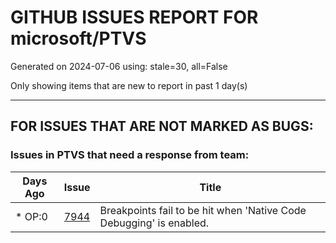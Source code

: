 
# GITHUB ISSUES REPORT FOR microsoft/PTVS


Generated on 2024-07-06 using: stale=30, all=False


Only showing items that are new to report in past 1 day(s)


---

## FOR ISSUES THAT ARE NOT MARKED AS BUGS:


### Issues in PTVS that need a response from team:

| Days Ago | Issue | Title |
| --- | --- | --- |
 | \* OP:0  |[7944](https://github.com/microsoft/PTVS/issues/7944 "Breakpoints fail to be hit when 'Native Code Debugging' is enabled.")  |Breakpoints fail to be hit when 'Native Code Debugging' is enabled. |
